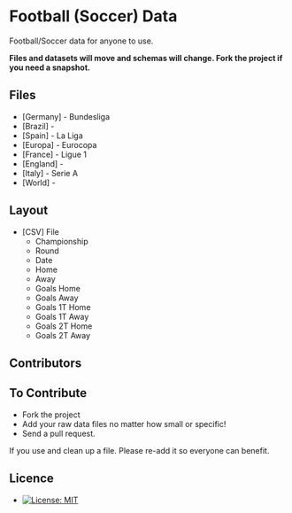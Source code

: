 Football (Soccer) Data
============

Football/Soccer data for anyone to use.

**Files and datasets will move and schemas will change. Fork the project if you need a snapshot.**

## Files

- [Germany] - Bundesliga
- [Brazil] - 
- [Spain] - La Liga
- [Europa] - Eurocopa
- [France] - Ligue 1
- [England] - 
- [Italy] - Serie A
- [World] - 

## Layout

- [CSV] File
    * Championship
    * Round
    * Date
    * Home
    * Away
    * Goals Home
    * Goals Away
    * Goals 1T Home
    * Goals 1T Away
    * Goals 2T Home
    * Goals 2T Away

## Contributors

## To Contribute

- Fork the project
- Add your raw data files no matter how small or specific!
- Send a pull request.

If you use and clean up a file. Please re-add it so everyone can benefit.

## Licence

- [![License: MIT](https://img.shields.io/badge/License-MIT-yellow.svg)](https://opensource.org/licenses/MIT)
